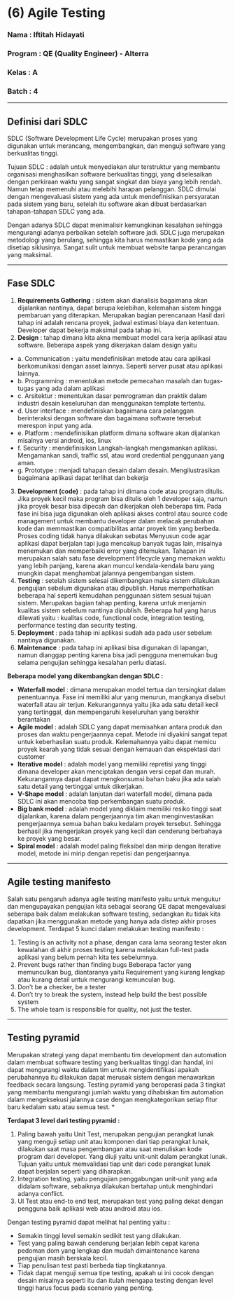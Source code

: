 # (6) Agile Testing
### Nama 		: Iftitah Hidayati
### Program	    : QE (Quality Engineer) - Alterra 
### Kelas		: A
### Batch 		: 4
___
## **Definisi dari SDLC**
<p>SDLC (Software Development Life Cycle) merupakan proses yang digunakan untuk merancang, mengembangkan, dan menguji software yang berkualitas tinggi. </p>

<p>Tujuan SDLC : adalah untuk menyediakan alur terstruktur yang membantu organisasi menghasilkan software berkualitas tinggi, yang diselesaikan dengan perkiraan waktu yang sangat singkat dan biaya yang lebih rendah. Namun tetap memenuhi atau melebihi harapan pelanggan. SDLC dimulai dengan mengevaluasi sistem yang ada untuk mendefinisikan persyaratan pada sistem yang baru, setelah itu software akan dibuat berdasarkan tahapan-tahapan SDLC yang ada.</p>

<p>Dengan adanya SDLC dapat menimalisir kemungkinan kesalahan sehingga mengurangi adanya perbaikan setelah software jadi. SDLC juga merupakan metodologi yang berulang, sehingga kita harus memastikan kode yang ada disetiap siklusinya. Sangat sulit untuk membuat website tanpa perancangan yang maksimal. </p>

___
## **Fase SDLC**
1.	**Requirements Gathering** : sistem akan dianalisis bagaimana akan dijalankan nantinya, dapat berupa kelebihan, kelemahan sistem hingga pembaruan yang diterapkan. Merupakan bagian perencanaan Hasil dari tahap ini adalah rencana proyek, jadwal estimasi biaya dan ketentuan. Developer dapat bekerja maksimal pada tahap ini.
2.	**Design** : tahap dimana kita akna membuat model cara kerja aplikasi atau software. Beberapa aspek yang dikerjakan dalam design yaitu 

- a.	Communication : yaitu mendefinisikan metode atau cara aplikasi berkomunikasi dengan asset lainnya. Seperti server pusat atau aplikasi lainnya.
- b.	Programming : menentukan metode pemecahan masalah dan tugas-tugas yang ada dalam aplikasi 
- c.	Arsitektur : menentukan dasar pemrograman dan praktik dalam industri desain keseluruhan dan menggunakan template tertentu.
- d.	User interface : mendefiniskan bagaimana cara pelanggan berinteraksi dengan software dan bagaimana software tersebut merespon input yang ada.
- e.	Platform : mendefinisikan platform dimana software akan dijalankan misalnya versi android, ios, linux
- f.	Security : mendefinisikan Langkah-langkah mengamankan aplikasi. Mengamankan sandi, traffic ssl, atau word credential penggunaan yang aman.
- g.	Prototype : menjadi tahapan desain dalam desain. 
Mengilustrasikan bagaimana aplikasi dapat terlihat dan bekerja
3.	**Development (code)** : pada tahap ini dimana code atau program ditulis. Jika proyek kecil maka program bisa ditulis oleh 1 developer saja, namun jika proyek besar bisa dipecah dan dikerjakan oleh beberapa tim. Pada fase ini bisa juga digunakan oleh aplikasi akses control atau source code management untuk membantu developer dalam melacak perubahan kode dan memmastikan compatibilitas antar proyek tim yang berbeda. Proses coding tidak hanya dilakukan sebatas Menyusun code agar aplikasi dapat berjalan tapi juga mencakup banyak tugas lain, misalnya menemukan dan memperbaiki error yang ditemukan. Tahapan ini merupakan salah satu fase development lifecycle yang memakan waktu yang lebih panjang, karena akan muncul kendala-kendala baru yang mungkin dapat menghambat jalannya pengembangan sistem. 
4.	**Testing** : setelah sistem selesai dikembangkan maka sistem dilakukan pengujian sebelum digunakan atau dipublish. Harus memperhatikan beberapa hal seperti kemudahan penggunaan sistem sesuai tujuan sistem. Merupakan bagian tahap penting, karena untuk menjamin kualitas sistem sebelum nantinya dipublish. Beberapa hal yang harus dilewati yaitu : kualitas code, functional code, integration testing, performance testing dan security testing. 
5.	**Deployment** : pada tahap ini aplikasi sudah ada pada user sebelum nantinya digunakan.
6.	**Maintenance** : pada tahap ini aplikasi bisa digunakan di lapangan, namun dianggap penting karena bisa jadi pengguna menemukan bug selama pengujian sehingga kesalahan perlu diatasi.

**Beberapa model yang dikembangkan dengan SDLC :**
-	**Waterfall model** : dimana merupakan model tertua dan tersingkat dalam penentuannya. Fase ini memiliki alur yang menurun, mangkanya disebut waterfall atau air terjun. Kekurangannya yaitu jika ada satu detail kecil yang tertinggal, dan mempengaruhi keseluruhan yang berakhir berantakan 
-	**Agile model** : adalah SDLC yang dapat memisahkan antara produk dan proses dan waktu pengerjaannya cepat. Metode ini diyakini sangat tepat untuk keberhasilan suatu produk. Kelemahannya yaitu dapat memicu proyek kearah yang tidak sesuai dengan kemauan dan ekspektasi dari customer 
-	**Iterative model** : adalah model yang memiliki repretisi yang tinggi dimana developer akan menciptakan dengan versi cepat dan murah. Kekurangannya dapat dapat mengkonsumsi bahan baku jika ada salah satu detail yang tertinggal untuk dikerjakan.
-	**V-Shape model** : adalah lanjutan dari waterfall model, dimana pada SDLC ini akan mencoba tiap perkembangan suatu produk.
-	**Big bank model** : adalah model yang diklaim memiliki resiko tinggi saat dijalankan, karena dalam pengerjaannya tim akan menginvestasikan pengerjaannya semua bahan baku kedalam proyek tersebut. Sehingga berhasil jika mengerjakan proyek yang kecil dan cenderung berbahaya ke proyek yang besar. 
-	**Spiral model** : adalah model paling fleksibel dan mirip dengan iterative model, metode ini mirip dengan repetisi dan pengerjaannya.

___
## **Agile testing manifesto**
Salah satu pengaruh adanya agile testing manifesto yaitu untuk mengukur dan mengupayakan pengujian kita sebagai seorang QE dapat mengevaluasi seberapa baik dalam melakukan software testing, sedangkan itu tidak kita dapatkan jika menggunakan metode yang hanya ada distep akhir proses development. 
Terdapat 5 kunci dalam melakukan testing manifesto :
1.	Testing is an activity not a phase, dengan cara lama seorang tester akan kewalahan di akhir proses testing karena melakukan full-test pada aplikasi yang belum pernah kita tes sebelumnya. 
2.	Prevent bugs rather than finding bugs
Beberapa factor yang memunculkan bug, diantaranya yaitu Requirement yang kurang lengkap atau kurang detail untuk mengurangi kemunculan bug. 
3.	Don’t be a checker, be a tester
4.	Don’t try to break the system, instead help build the best possible system 
5.	The whole team is responsible for quality, not just the tester.

___
## **Testing pyramid**
Merupakan strategi yang dapat membantu tim development dan automation dalam membuat software testing yang berkualitas tinggi dan handal, ini dapat mengurangi waktu dalam tim untuk mengidentifikasi apakah perubahannya itu dilakukan dapat merusak sistem dengan menawarkan feedback secara langsung. Testing pyramid yang beroperasi pada 3 tingkat yang membantu mengurangi jumlah waktu yang dihabiskan tim automation dalam mengeksekusi jalannya case dengan mengkategorikan setiap fitur baru kedalam satu atau semua test. 
*<p>**Terdapat 3 level dari testing pyramid :</p>**

1.	Paling bawah yaitu Unit Test, merupakan pengujian perangkat lunak yang menguji setiap unit atau komponen dari tiap perangkat lunak, dilakukan saat masa pengembangan atau saat menuliskan kode program dari developer. Yang diuji yaitu unit-unit dalam perangkat lunak. Tujuan yaitu untuk memvalidasi tiap unit dari code perangkat lunak dapat berjalan seperti yang diharapkan.
2.	Integration testing, yaitu pengujian penggabungan unit-unit yang ada didalam software, sebaiknya dilakukan bertahap untuk menghindari adanya conflict. 
3.	UI Test atau end-to end test,  merupakan test yang paling dekat dengan pengguna baik aplikasi web atau android atau ios. 
<p>Dengan testing pyramid dapat melihat hal penting yaitu :</p>

-	Semakin tinggi level semakin sedikit test yang dilakukan.
-	Test yang paling bawah cenderung berjalan lebih cepat karena pedoman dom yang lengkap dan mudah dimaintenance karena pengujian masih berskala kecil.
-	Tiap penulisan test pasti berbeda tiap tingkatannya.
-	Tidak dapat menguji semua tipe testing, apakah ui ini cocok dengan desain misalnya seperti itu dan itulah mengapa testing dengan level tinggi harus focus pada scenario yang penting. 
